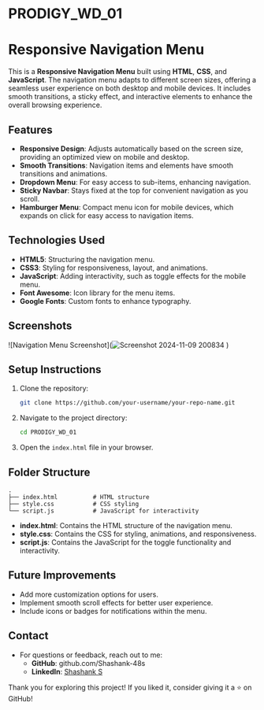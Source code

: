 # PRODIGY_WD_01
# Responsive Navigation Menu

This is a **Responsive Navigation Menu** built using **HTML**, **CSS**, and **JavaScript**. The navigation menu adapts to different screen sizes, offering a seamless user experience on both desktop and mobile devices. It includes smooth transitions, a sticky effect, and interactive elements to enhance the overall browsing experience.

## Features

- **Responsive Design**: Adjusts automatically based on the screen size, providing an optimized view on mobile and desktop.
- **Smooth Transitions**: Navigation items and elements have smooth transitions and animations.
- **Dropdown Menu**: For easy access to sub-items, enhancing navigation.
- **Sticky Navbar**: Stays fixed at the top for convenient navigation as you scroll.
- **Hamburger Menu**: Compact menu icon for mobile devices, which expands on click for easy access to navigation items.

## Technologies Used

- **HTML5**: Structuring the navigation menu.
- **CSS3**: Styling for responsiveness, layout, and animations.
- **JavaScript**: Adding interactivity, such as toggle effects for the mobile menu.
- **Font Awesome**: Icon library for the menu items.
- **Google Fonts**: Custom fonts to enhance typography.

## Screenshots

![Navigation Menu Screenshot](![Screenshot 2024-11-09 200834](https://github.com/user-attachments/assets/41cedbfd-d3e8-47f3-89b2-a36cd2690e64)
)

## Setup Instructions

1. Clone the repository:
   ```bash
   git clone https://github.com/your-username/your-repo-name.git
   ```
2. Navigate to the project directory:
   ```bash
   cd PRODIGY_WD_01
   ```
3. Open the `index.html` file in your browser.

## Folder Structure

    .
    ├── index.html          # HTML structure
    ├── style.css           # CSS styling
    └── script.js           # JavaScript for interactivity

- **index.html**: Contains the HTML structure of the navigation menu.
- **style.css**: Contains the CSS for styling, animations, and responsiveness.
- **script.js**: Contains the JavaScript for the toggle functionality and interactivity.

## Future Improvements

- Add more customization options for users.
- Implement smooth scroll effects for better user experience.
- Include icons or badges for notifications within the menu.

## Contact

- For questions or feedback, reach out to me:
  - **GitHub**: github.com/Shashank-48s
  - **LinkedIn**: [Shashank S](https://www.linkedin.com/in/shashank-s-92a0b8230/)

Thank you for exploring this project! If you liked it, consider giving it a ⭐ on GitHub!
